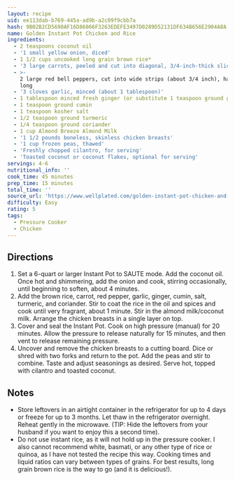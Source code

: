 ```yaml
---
layout: recipe
uid: ee113dab-b769-445a-ad9b-a2c09f9cbb7a
hash: 9B02B2CD5690AF16D86066F3263EDEFE3497D0289D52131DF634B656E2904A8A
name: Golden Instant Pot Chicken and Rice
ingredients:
  - 2 teaspoons coconut oil
  - '1 small yellow onion, diced'
  - 1 1/2 cups uncooked long grain brown rice*
  - '3 large carrots, peeled and cut into diagonal, 3/4-inch-thick slices'
  - >-
    2 large red bell peppers, cut into wide strips (about 3/4 inch), halved if
    long
  - '3 cloves garlic, minced (about 1 tablespoon)'
  - 1 tablespoon minced fresh ginger (or substitute 1 teaspoon ground ginger)
  - 1 teaspoon ground cumin
  - 1 teaspoon kosher salt
  - 1/2 teaspoon ground turmeric
  - 1/4 teaspoon ground coriander
  - 1 cup Almond Breeze Almond Milk
  - '1 1/2 pounds boneless, skinless chicken breasts'
  - '1 cup frozen peas, thawed'
  - 'Freshly chopped cilantro, for serving'
  - 'Toasted coconut or coconut flakes, optional for serving'
servings: 4-6
nutritional_info: ''
cook_time: 45 minutes
prep_time: 15 minutes
total_time: ''
source_url: 'https://www.wellplated.com/golden-instant-pot-chicken-and-rice/'
difficulty: Easy
rating: 5
tags:
  - Pressure Cooker
  - Chicken
---
```


## Directions

1. Set a 6-quart or larger Instant Pot to SAUTE mode. Add the coconut oil. Once hot and shimmering, add the onion and cook, stirring occasionally, until beginning to soften, about 4 minutes.
2. Add the brown rice, carrot, red pepper, garlic, ginger, cumin, salt, turmeric, and coriander. Stir to coat the rice in the oil and spices and cook until very fragrant, about 1 minute. Stir in the almond milk/coconut milk. Arrange the chicken breasts in a single layer on top.
3. Cover and seal the Instant Pot. Cook on high pressure (manual) for 20 minutes. Allow the pressure to release naturally for 15 minutes, and then vent to release remaining pressure.
4. Uncover and remove the chicken breasts to a cutting board. Dice or shred with two forks and return to the pot. Add the peas and stir to combine. Taste and adjust seasonings as desired. Serve hot, topped with cilantro and toasted coconut.
## Notes

* Store leftovers in an airtight container in the refrigerator for up to 4 days or freeze for up to 3 months. Let thaw in the refrigerator overnight. Reheat gently in the microwave. (TIP: Hide the leftovers from your husband if you want to enjoy this a second time).
* Do not use instant rice, as it will not hold up in the pressure cooker. I also cannot recommend white, basmati, or any other type of rice or quinoa, as I have not tested the recipe this way. Cooking times and liquid ratios can vary between types of grains. For best results, long grain brown rice is the way to go (and it is delicious!).
